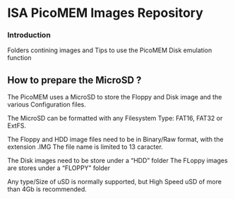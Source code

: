 # ISA PicoMEM Images Repository

### Introduction

Folders contining images and Tips to use the PicoMEM Disk emulation function

## How to prepare the MicroSD ?

The PicoMEM uses a MicroSD to store the Floppy and Disk image and the various Configuration files.

The MicroSD can be formatted with any Filesystem Type: FAT16, FAT32 or ExtFS.

The Floppy and HDD image files need to be in Binary/Raw format, with the extension .IMG
The file name is limited to 13 caracter.

The Disk images need to be store under a “HDD” folder
The FLoppy images are stores under a “FLOPPY” folder

Any type/Size of uSD is normally supported, but High Speed uSD of more than 4Gb is recommended.
